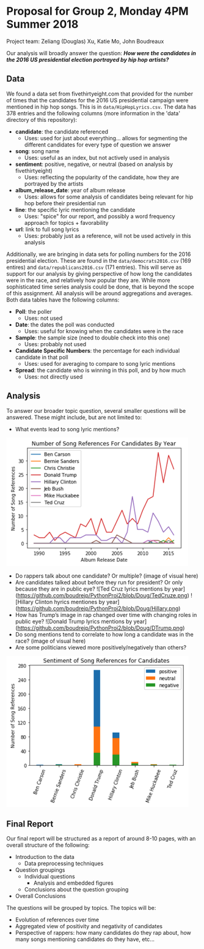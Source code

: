 # Proposal for Group 2, Monday 4PM Summer 2018
Project team: Zeliang (Douglas) Xu, Katie Mo, John Boudreaux

Our analysis will broadly answer the question: *__How were the candidates in the 2016 US presidential election portrayed by hip hop artists?__*

## __Data__

We found a data set from fivethirtyeight.com that provided for the number of times that the candidates for the 2016 US presidential campaign were mentioned in hip hop songs. This is in `data/HipHopLyrics.csv`. The data has 378 entries and the following columns (more information in the 'data' directory of this repository):
* __candidate__: the candidate referenced
  * Uses: used for just about everything... allows for segmenting the different candidates for every type of question we answer
* __song__: song name
  * Uses: useful as an index, but not actively used in analysis
* __sentiment__: positive, negative, or neutral (based on analysis by fivethirtyeight)
  * Uses: reflecting the popularity of the candidate, how they are portrayed by the artists
* __album_release_date__: year of album release
  * Uses: allows for some analysis of candidates being relevant for hip hop before their presidential run
* __line__: the specific lyric mentioning the candidate
  * Uses: "spice" for our report, and possibly a word frequency approach for topics + favorability
* __url__: link to full song lyrics
  * Uses: probably just as a reference, will not be used actively in this analysis

Additionally, we are bringing in data sets for polling numbers for the 2016 presidential election. These are found in the `data/democrats2016.csv` (169 entires) and `data/republicans2016.csv` (171 entries). This will serve as support for our analysis by giving perspective of how long the candidates were in the race, and relatively how popular they are. While more sophisticated time series analysis could be done, that is beyond the scope of this assignment. All analysis will be around aggregations and averages. Both data tables have the following columns:
* __Poll__: the poller
  * Uses: not used
* __Date__: the dates the poll was conducted
  * Uses: useful for knowing when the candidates were in the race
* __Sample__: the sample size (need to double check into this one)
  * Uses: probably not used
* __Candidate Specific Numbers__: the percentage for each individual candidate in that poll
  * Uses: used for averaging to compare to song lyric mentions
* __Spread__: the candidate who is winning in this poll, and by how much
  * Uses: not directly used

## __Analysis__

To answer our broader topic question, several smaller questions will be answered. These might include, but are not limited to:

* What events lead to song lyric mentions?

![Number of Song references For Candidates By Year](https://github.com/boudrejp/PythonProj2/blob/master/images/Number%20of%20Song%20References%20For%20Candidates%20By%20Year.png)

* Do rappers talk about one candidate? Or multiple?
(image of visual here)
* Are candidates talked about before they run for president? Or only because they are in public eye?
![Ted Cruz lyrics mentions by year]
(https://github.com/boudrejp/PythonProj2/blob/Doug/TedCruze.png)
![Hillary Clinton hyrics mentiones by year]
(https://github.com/boudrejp/PythonProj2/blob/Doug/Hillary.png)
* How has Trump’s image in rap changed over time with changing roles in public eye?
![Donald Trump lyrics mentions by year]
(https://github.com/boudrejp/PythonProj2/blob/Doug/DTrump.png)
* Do song mentions tend to correlate to how long a candidate was in the race?
(image of visual here)
* Are some politicians viewed more positively/negatively than others?

![Sentiment of Song References For Candidates](https://github.com/boudrejp/PythonProj2/blob/master/images/Sentiment%20of%20Song%20References%20For%20Candidates.png)

## __Final Report__

Our final report will be structured as a report of around 8-10 pages, with an overall structure of the following:
* Introduction to the data
  * Data preprocessing techniques
* Question groupings
  * Individual questions
    * Analysis and embedded figures
  * Conclusions about the question grouping
* Overall Conclusions

The questions will be grouped by topics. The topics will be:
* Evolution of references over time
* Aggregated view of positivity and negativity of candidates
* Perspective of rappers: how many candidates do they rap about, how many songs mentioning candidates do they have, etc...
